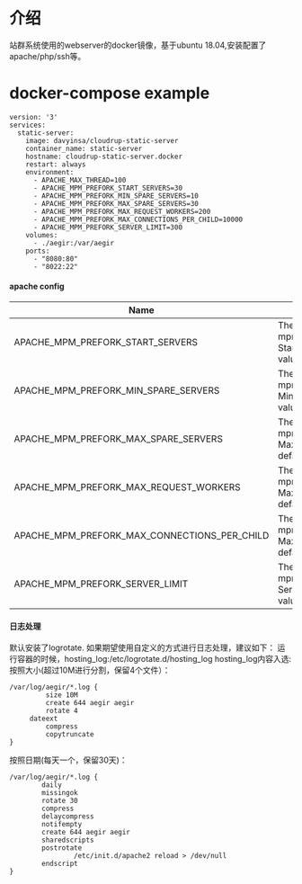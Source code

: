 # 介绍
站群系统使用的webserver的docker镜像，基于ubuntu 18.04,安装配置了apache/php/ssh等。

# docker-compose example
```
version: '3'
services:
  static-server:
    image: davyinsa/cloudrup-static-server
    container_name: static-server
    hostname: cloudrup-static-server.docker
    restart: always
    environment:
      - APACHE_MAX_THREAD=100
      - APACHE_MPM_PREFORK_START_SERVERS=30
      - APACHE_MPM_PREFORK_MIN_SPARE_SERVERS=10
      - APACHE_MPM_PREFORK_MAX_SPARE_SERVERS=30
      - APACHE_MPM_PREFORK_MAX_REQUEST_WORKERS=200
      - APACHE_MPM_PREFORK_MAX_CONNECTIONS_PER_CHILD=10000
      - APACHE_MPM_PREFORK_SERVER_LIMIT=300
    volumes:
      - ./aegir:/var/aegir
    ports:
      - "8080:80"
      - "8022:22"
```

#### apache config
|Name|Desciption|
|----|----------|
|APACHE_MPM_PREFORK_START_SERVERS|The config for mpm_prefork module StartServers, default value: 10|
|APACHE_MPM_PREFORK_MIN_SPARE_SERVERS|The config for mpm_prefork module MinSpareServers, default value: 10|
|APACHE_MPM_PREFORK_MAX_SPARE_SERVERS|The config for mpm_prefork module MaxSpareServers, default value: 30|
|APACHE_MPM_PREFORK_MAX_REQUEST_WORKERS|The config for mpm_prefork module MaxRequestWorkers, default value: 200|
|APACHE_MPM_PREFORK_MAX_CONNECTIONS_PER_CHILD|The config for mpm_prefork module MaxConnectionsPerChild, default value: 2000|
|APACHE_MPM_PREFORK_SERVER_LIMIT|The config for mpm_prefork module ServerLimit, default value: 200|


#### 日志处理
默认安装了logrotate.
如果期望使用自定义的方式进行日志处理，建议如下：
运行容器的时候，hosting_log:/etc/logrotate.d/hosting_log
hosting_log内容入选:
按照大小(超过10M进行分割，保留4个文件）：
```
/var/log/aegir/*.log {
         size 10M
         create 644 aegir aegir
         rotate 4
	 dateext
         compress
         copytruncate
}
```
按照日期(每天一个，保留30天)：
```
/var/log/aegir/*.log {
        daily
        missingok
        rotate 30
        compress
        delaycompress
        notifempty
        create 644 aegir aegir
        sharedscripts
        postrotate
                /etc/init.d/apache2 reload > /dev/null
        endscript
}
```
